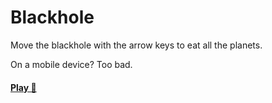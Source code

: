 # Blackhole

Move the blackhole with the arrow keys to eat all the planets.

On a mobile device? Too bad.

#### [Play 🚀](https://blackhole-game.surge.sh)

